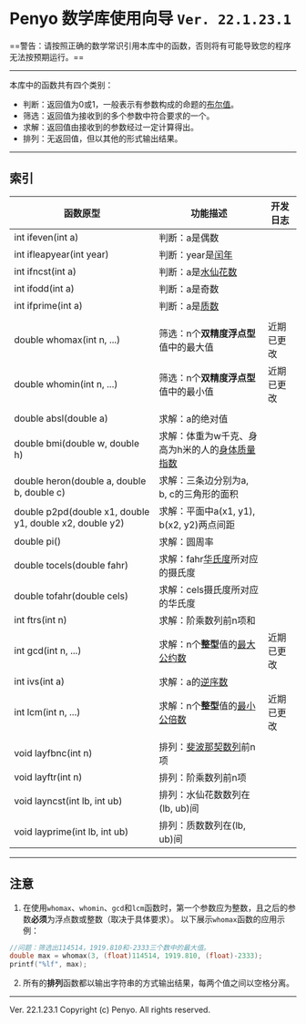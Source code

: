 # Penyo 数学库使用向导 `Ver. 22.1.23.1`

==警告：请按照正确的数学常识引用本库中的函数，否则将有可能导致您的程序无法按预期运行。==

---

本库中的函数共有四个类别：
- 判断：返回值为0或1，一般表示有参数构成的命题的[布尔值](https://baike.baidu.com/item/%E5%B8%83%E5%B0%94%E5%80%BC)。
- 筛选：返回值为接收到的多个参数中符合要求的一个。
- 求解：返回值由接收到的参数经过一定计算得出。
- 排列：无返回值，但以其他的形式输出结果。

---

## 索引

函数原型|功能描述|开发日志
-|-|-
int ifeven(int a)|判断：a是偶数
int ifleapyear(int year)|判断：year是[闰年](https://baike.baidu.com/item/%E9%97%B0%E5%B9%B4)
int ifncst(int a)|判断：a是[水仙花数](https://baike.baidu.com/item/%E6%B0%B4%E4%BB%99%E8%8A%B1%E6%95%B0)
int ifodd(int a)|判断：a是奇数
int ifprime(int a)|判断：a是[质数](https://baike.baidu.com/item/%E8%B4%A8%E6%95%B0)
|||
double whomax(int n, ...)|筛选：n个**双精度浮点型**值中的最大值|近期已更改
double whomin(int n, ...)|筛选：n个**双精度浮点型**值中的最小值|近期已更改
|||
double absl(double a)|求解：a的绝对值
double bmi(double w, double h)|求解：体重为w千克、身高为h米的人的[身体质量指数](https://baike.baidu.com/item/%E8%BA%AB%E4%BD%93%E8%B4%A8%E9%87%8F%E6%8C%87%E6%95%B0)
double heron(double a, double b, double c)|求解：三条边分别为a, b, c的三角形的面积
double p2pd(double x1, double y1, double x2, double y2)|求解：平面中a(x1, y1), b(x2, y2)两点间距
double pi()|求解：圆周率
double tocels(double fahr)|求解：fahr[华氏度](https://baike.baidu.com/item/%E5%8D%8E%E6%B0%8F%E5%BA%A6)所对应的摄氏度
double tofahr(double cels)|求解：cels摄氏度所对应的华氏度
int ftrs(int n)|求解：阶乘数列前n项和
int gcd(int n, ...)|求解：n个**整型**值的[最大公约数](https://baike.baidu.com/item/%E6%9C%80%E5%A4%A7%E5%85%AC%E7%BA%A6%E6%95%B0)|近期已更改
int ivs(int a)|求解：a的[逆序数](https://baike.baidu.com/item/%E9%80%86%E5%BA%8F%E6%95%B0)
int lcm(int n, ...)|求解：n个**整型**值的[最小公倍数](https://baike.baidu.com/item/%E6%9C%80%E5%B0%8F%E5%85%AC%E5%80%8D%E6%95%B0)|近期已更改
|||
void layfbnc(int n)|排列：[斐波那契数列](https://baike.baidu.com/item/%E6%96%90%E6%B3%A2%E9%82%A3%E5%A5%91%E6%95%B0%E5%88%97)前n项
void layftr(int n)|排列：阶乘数列前n项
void layncst(int lb, int ub)|排列：水仙花数数列在(lb, ub)间
void layprime(int lb, int ub)|排列：质数数列在(lb, ub)间

---

## 注意

1. 在使用`whomax`、`whomin`、`gcd`和`lcm`函数时，第一个参数应为整数，且之后的参数**必须**为浮点数或整数（取决于具体要求）。
以下展示`whomax`函数的应用示例：
```C
//问题：筛选出114514，1919.810和-2333三个数中的最大值。
double max = whomax(3, (float)114514, 1919.810, (float)-2333);
printf("%lf", max);
```
2. 所有的**排列**函数都以输出字符串的方式输出结果，每两个值之间以空格分离。

---

Ver. 22.1.23.1
Copyright (c) Penyo. All rights reserved.
